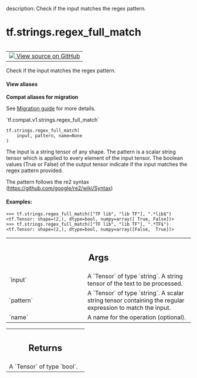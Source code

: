 description: Check if the input matches the regex pattern.

<div itemscope itemtype="http://developers.google.com/ReferenceObject">
<meta itemprop="name" content="tf.strings.regex_full_match" />
<meta itemprop="path" content="Stable" />
</div>

# tf.strings.regex_full_match

<!-- Insert buttons and diff -->

<table class="tfo-notebook-buttons tfo-api nocontent" align="left">
<td>
  <a target="_blank" href="https://github.com/tensorflow/tensorflow/blob/r2.3/tensorflow/python/ops/string_ops.py#L48-L69">
    <img src="https://www.tensorflow.org/images/GitHub-Mark-32px.png" />
    View source on GitHub
  </a>
</td>
</table>



Check if the input matches the regex pattern.

<section class="expandable">
  <h4 class="showalways">View aliases</h4>
  <p>
<b>Compat aliases for migration</b>
<p>See
<a href="https://www.tensorflow.org/guide/migrate">Migration guide</a> for
more details.</p>
<p>`tf.compat.v1.strings.regex_full_match`</p>
</p>
</section>

<pre class="devsite-click-to-copy prettyprint lang-py tfo-signature-link">
<code>tf.strings.regex_full_match(
    input, pattern, name=None
)
</code></pre>



<!-- Placeholder for "Used in" -->

The input is a string tensor of any shape. The pattern is a scalar
string tensor which is applied to every element of the input tensor.
The boolean values (True or False) of the output tensor indicate
if the input matches the regex pattern provided.

The pattern follows the re2 syntax (https://github.com/google/re2/wiki/Syntax)

#### Examples:



```
>>> tf.strings.regex_full_match(["TF lib", "lib TF"], ".*lib$")
<tf.Tensor: shape=(2,), dtype=bool, numpy=array([ True, False])>
>>> tf.strings.regex_full_match(["TF lib", "lib TF"], ".*TF$")
<tf.Tensor: shape=(2,), dtype=bool, numpy=array([False,  True])>
```

<!-- Tabular view -->
 <table class="responsive fixed orange">
<colgroup><col width="214px"><col></colgroup>
<tr><th colspan="2"><h2 class="add-link">Args</h2></th></tr>

<tr>
<td>
`input`
</td>
<td>
A `Tensor` of type `string`.
A string tensor of the text to be processed.
</td>
</tr><tr>
<td>
`pattern`
</td>
<td>
A `Tensor` of type `string`.
A scalar string tensor containing the regular expression to match the input.
</td>
</tr><tr>
<td>
`name`
</td>
<td>
A name for the operation (optional).
</td>
</tr>
</table>



<!-- Tabular view -->
 <table class="responsive fixed orange">
<colgroup><col width="214px"><col></colgroup>
<tr><th colspan="2"><h2 class="add-link">Returns</h2></th></tr>
<tr class="alt">
<td colspan="2">
A `Tensor` of type `bool`.
</td>
</tr>

</table>


